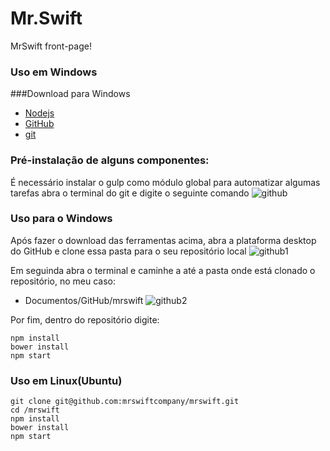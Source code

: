 # Mr.Swift
MrSwift front-page!
### Uso em Windows


###Download para Windows
- [Nodejs](https://nodejs.org/en/) 
- [GitHub](https://desktop.github.com/)
- [git ](http://git-scm.com/download/win) 


### Pré-instalação de alguns componentes:
É necessário instalar o gulp como módulo global para automatizar algumas tarefas
abra o terminal do git e digite o seguinte comando
![github](https://github.com/mrswiftcompany/mrswift/blob/master/image/github.png)









### Uso para o Windows
Após fazer o download das ferramentas acima, abra a plataforma desktop do GitHub e clone essa pasta para o seu repositório local
![github1](https://github.com/mrswiftcompany/mrswift/blob/master/image/github1.png)

Em seguinda abra o terminal e caminhe a até a pasta onde está clonado o repositório, no meu caso:
- Documentos/GitHub/mrswift
![github2](https://github.com/mrswiftcompany/mrswift/blob/master/image/github2.png)

Por fim, dentro do repositório digite:

```
npm install
bower install
npm start
```
### Uso em Linux(Ubuntu)

```
git clone git@github.com:mrswiftcompany/mrswift.git
cd /mrswift
npm install
bower install
npm start
```

